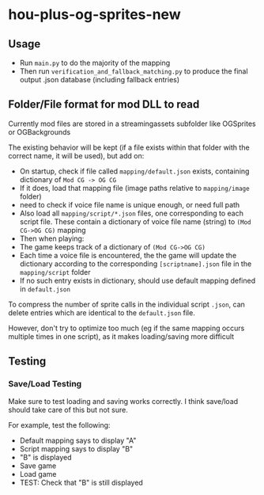 # hou-plus-og-sprites-new

## Usage

- Run `main.py` to do the majority of the mapping
- Then run `verification_and_fallback_matching.py` to produce the final output .json database (including fallback entries)

## Folder/File format for mod DLL to read

Currently mod files are stored in a streamingassets subfolder like OGSprites or OGBackgrounds

The existing behavior will be kept (if a file exists within that folder with the correct name, it will be used), but add on:

- On startup, check if file called `mapping/default.json` exists, containing dictionary of `Mod CG -> OG CG`
- If it does, load that mapping file (image paths relative to `mapping/image` folder)
 - need to check if voice file name is unique enough, or need full path
- Also load all `mapping/script/*.json` files, one corresponding to each script file. These contain a dictionary of voice file name (string) to `(Mod CG->OG CG)` mapping
- Then when playing:
 - The game keeps track of a dictionary of `(Mod CG->OG CG)`
 - Each time a voice file is encountered, the the game will update the dictionary according to the corresponding `[scriptname].json` file in the `mapping/script` folder
 - If no such entry exists in dictionary, should use default mapping defined in `default.json`

To compress the number of sprite calls in the individual script `.json`, can delete entries which are identical to the `default.json` file.

However, don't try to optimize too much (eg if the same mapping occurs multiple times in one script), as it makes loading/saving more difficult

## Testing

### Save/Load Testing

Make sure to test loading and saving works correctly. I think save/load should take care of this but not sure.

For example, test the following:

- Default mapping says to display "A"
- Script mapping says to display "B"
- "B" is displayed
- Save game
- Load game
- TEST: Check that "B" is still displayed
